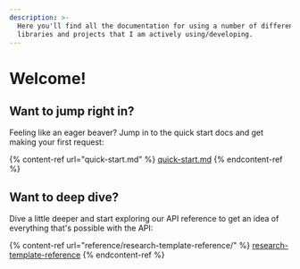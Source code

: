 ```yaml
---
description: >-
  Here you'll find all the documentation for using a number of different
  libraries and projects that I am actively using/developing.
---
```


# Welcome!

## Want to jump right in?

Feeling like an eager beaver? Jump in to the quick start docs and get making your first request:

{% content-ref url="quick-start.md" %}
[quick-start.md](quick-start.md)
{% endcontent-ref %}

## Want to deep dive?

Dive a little deeper and start exploring our API reference to get an idea of everything that's possible with the API:

{% content-ref url="reference/research-template-reference/" %}
[research-template-reference](reference/research-template-reference/)
{% endcontent-ref %}
